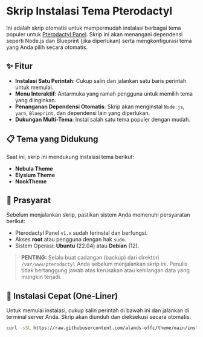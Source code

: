 # Skrip Instalasi Tema Pterodactyl

Ini adalah skrip otomatis untuk mempermudah instalasi berbagai tema populer untuk [Pterodactyl Panel](https://pterodactyl.io/). Skrip ini akan menangani dependensi seperti Node.js dan Blueprint (jika diperlukan) serta mengkonfigurasi tema yang Anda pilih secara otomatis.
## ✨ Fitur

-   **Instalasi Satu Perintah**: Cukup salin dan jalankan satu baris perintah untuk memulai.
-   **Menu Interaktif**: Antarmuka yang ramah pengguna untuk memilih tema yang diinginkan.
-   **Penanganan Dependensi Otomatis**: Skrip akan menginstal `Node.js`, `yarn`, `Blueprint`, dan dependensi lain yang diperlukan.
-   **Dukungan Multi-Tema**: Instal salah satu tema populer dengan mudah.

## 📋 Tema yang Didukung

Saat ini, skrip ini mendukung instalasi tema berikut:
-   **Nebula Theme**
-   **Elysium Theme**
-   **NookTheme**

## 🛑 Prasyarat

Sebelum menjalankan skrip, pastikan sistem Anda memenuhi persyaratan berikut:
-   Pterodactyl Panel `v1.x` sudah terinstal dan berfungsi.
-   Akses **root** atau pengguna dengan hak `sudo`.
-   Sistem Operasi: **Ubuntu** (22.04) atau **Debian** (12).

> **PENTING:** Selalu buat cadangan (backup) dari direktori `/var/www/pterodactyl` Anda sebelum menjalankan skrip ini. Penulis tidak bertanggung jawab atas kerusakan atau kehilangan data yang mungkin terjadi.

## 🚀 Instalasi Cepat (One-Liner)

Untuk memulai instalasi, cukup salin perintah di bawah ini dan jalankan di terminal server Anda. Skrip akan diunduh dan dieksekusi secara otomatis.

```bash
curl -sSL https://raw.githubusercontent.com/alands-offc/theme/main/install.sh | sudo bash
